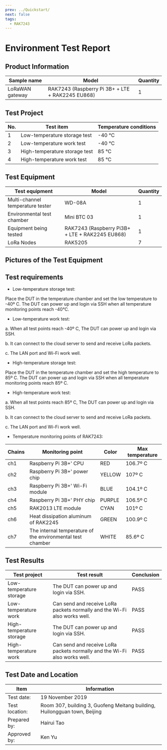 ```yaml
---
prev: ../Quickstart/
next: false
tags:
  - RAK7243
---
```


# Environment Test Report

## Product Information

| Sample name     | Model                                            | Quantity |
| --------------- | ------------------------------------------------ | -------- |
| LoRaWAN gateway | RAK7243 (Raspberry Pi 3B+ + LTE + RAK2245 EU868) | 1        |

## Test Project

| No. | Test item                     | Temperature conditions |
| --- | ----------------------------- | ---------------------- |
| 1   | Low-temperature storage test  | -40 ℃                  |
| 2   | Low-temperature work test     | -40 ℃                  |
| 3   | High-temperature storage test | 85 ℃                   |
| 4   | High-temperature work test    | 85 ℃                   |

## Test Equipment

| Test equipment                   | Model                                           | Quantity |
| -------------------------------- | ----------------------------------------------- | -------- |
| Multi-channel temperature tester | WD-08A                                          | 1        |
| Environmental test chamber       | Mini BTC 03                                     | 1        |
| Equipment being tested           | RAK7243 (Raspberry Pi3B+ + LTE + RAK2245 EU868) | 1        |
| LoRa Nodes                       | RAK5205                                         | 7        |

## Pictures of the Test Equipment

<rk-img
  src="/assets/images/wisgate/rak7243/testing-report/1.tester.png"
  width="50%"
  caption="Multi-channel temperature tester"
/>

<rk-img
  src="/assets/images/wisgate/rak7243/testing-report/2.png"
  width="50%"
  caption="RAK7243"
/>

<rk-img
  src="/assets/images/wisgate/rak7243/testing-report/3.test_chamber.png"
  width="50%"
  caption="Enviromental test chamber"
/>

<rk-img
  src="/assets/images/wisgate/rak7243/testing-report/4.lora-nodes.png"
  width="50%"
  caption="LoRa nodes"
/>

## Test requirements

- Low-temperature storage test:

Place the DUT in the temperature chamber and set the low temperature to -40º C. The DUT can power up and login via SSH when all temperature monitoring points reach -40℃.

- Low-temperature work test:

a. When all test points reach -40º C, The DUT can power up and login via SSH.

b. It can connect to the cloud server to send and receive LoRa packets.

c. The LAN port and Wi-Fi work well.

- High-temperature storage test:

Place the DUT in the temperature chamber and set the high temperature to 85º C. The DUT can power up and login via SSH when all temperature monitoring points reach 85º C.

- High-temperature work test:

a. When all test points reach 85º C, The DUT can power up and login via SSH.

b. It can connect to the cloud server to send and receive LoRa packets.

c. The LAN port and Wi-Fi work well.

- Temperature monitoring points of RAK7243:

| Chains | Monitoring point                                           | Color  | Max temperature |
| ------ | ---------------------------------------------------------- | ------ | --------------- |
| ch1    | Raspberry Pi 3B+' CPU                                      | RED    | 106.7º C        |
| ch2    | Raspberry Pi 3B+' power chip                               | YELLOW | 107º C          |
| ch3    | Raspberry Pi 3B+' Wi-Fi module                             | BLUE   | 104.1º C        |
| ch4    | Raspberry Pi 3B+' PHY chip                                 | PURPLE | 106.5º C        |
| ch5    | RAK2013 LTE module                                         | CYAN   | 101º C          |
| ch6    | Heat dissipation aluminum of RAK2245                       | GREEN  | 100.9º C        |
| ch7    | The internal temperature of the environmental test chamber | WHITE  | 85.6º C         |

<rk-img
  src="/assets/images/wisgate/rak7243/testing-report/5.png"
  width="75%"
  caption="Temperature monitoring points"
/>

## Test Results

| Test project             | Test result                                                               | Conclusion |
| ------------------------ | ------------------------------------------------------------------------- | ---------- |
| Low-temperature storage  | The DUT can power up and login via SSH.                                   | PASS       |
| Low-temperature work     | Can send and receive LoRa packets normally and the Wi-Fi also works well. | PASS       |
| High-temperature storage | The DUT can power up and login via SSH.                                   | PASS       |
| High-temperature work    | Can send and receive LoRa packets normally and the Wi-Fi also works well. | PASS       |

<rk-img
  src="/assets/images/wisgate/rak7243/testing-report/6.png"
  width="75%"
  caption="Send and receive LoRa packets at -40º C"
/>

<rk-img
  src="/assets/images/wisgate/rak7243/testing-report/7.lora-packets.png"
  width="75%"
  caption="Send and receive packets at 85º C"
/>

<rk-img
  src="/assets/images/wisgate/rak7243/testing-report/8.wifi.png"
  width="75%"
  caption="Wi-Fi works well at -40º C"
/>

<rk-img
  src="/assets/images/wisgate/rak7243/testing-report/9.wifi.png"
  width="75%"
  caption="Wi-Fi works well at 85º C"
/>

## Test Date and Location

| Item           | Information                                                               |
| -------------- | ------------------------------------------------------------------------- |
| Test date:     | 19 November 2019                                                          |
| Test location: | Room 307, building 3, Guofeng Meitang building, Huilongguan town, Beijing |
| Prepared by:   | Hairui Tao                                                                |
| Approved by:   | Ken Yu                                                                    |
